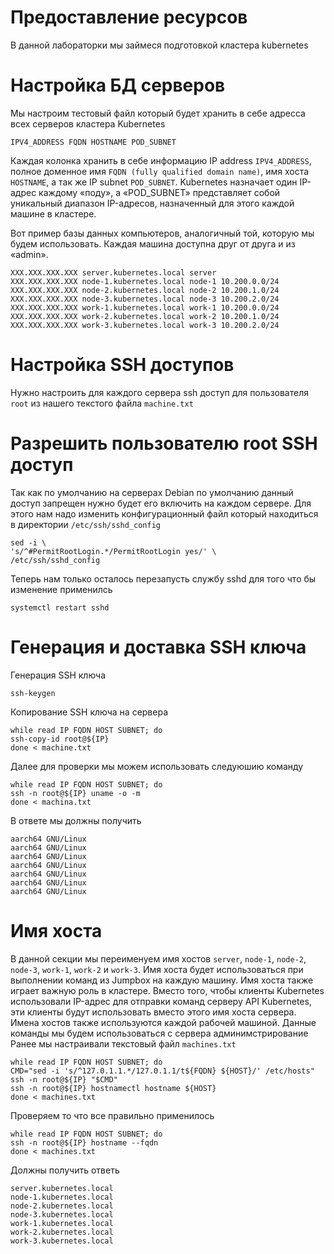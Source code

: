 # Предоставление ресурсов
В данной лабораторки мы займеся подготовкой кластера kubernetes
# Настройка БД серверов
Мы настроим тестовый файл который будет хранить в себе адресса всех серверов кластера Kubernetes
~~~
IPV4_ADDRESS FQDN HOSTNAME POD_SUBNET
~~~
Каждая колонка хранить в себе информацию IP address `IPV4_ADDRESS`, полное доменное имя `FQDN (fully qualified domain name)`, имя хоста `HOSTNAME`, а так же IP subnet `POD_SUBNET`. Kubernetes назначает один IP-адрес каждому «поду», а «POD_SUBNET» представляет собой уникальный диапазон IP-адресов, назначенный для этого каждой машине в кластере.

Вот пример базы данных компьютеров, аналогичный той, которую мы будем использовать. Каждая машина доступна друг от друга и из «admin».
~~~
XXX.XXX.XXX.XXX server.kubernetes.local server  
XXX.XXX.XXX.XXX node-1.kubernetes.local node-1 10.200.0.0/24
XXX.XXX.XXX.XXX node-2.kubernetes.local node-2 10.200.1.0/24
XXX.XXX.XXX.XXX node-3.kubernetes.local node-3 10.200.2.0/24
XXX.XXX.XXX.XXX work-1.kubernetes.local work-1 10.200.0.0/24
XXX.XXX.XXX.XXX work-2.kubernetes.local work-2 10.200.1.0/24
XXX.XXX.XXX.XXX work-3.kubernetes.local work-3 10.200.2.0/24
~~~
# Настройка SSH доступов
Нужно настроить для каждого сервера ssh доступ для пользователя `root` из нашего текстого файла `machine.txt`

# Разрешить пользователю root SSH доступ
Так как по умолчанию на серверах Debian по умолчанию данный доступ запрещен нужно будет его включить на каждом сервере.
Для этого нам надо изменить конфигурационный файл который находиться в директории `/etc/ssh/sshd_config`
~~~
sed -i \
's/^#PermitRootLogin.*/PermitRootLogin yes/' \
/etc/ssh/sshd_config
~~~
Теперь нам только осталось перезапусть службу sshd для того что бы изменение применилсь 
~~~
systemctl restart sshd
~~~
# Генерация и доставка SSH ключа
Генерация SSH ключа
~~~
ssh-keygen
~~~
Копирование SSH ключа на сервера
~~~
while read IP FQDN HOST SUBNET; do
ssh-copy-id root@${IP}
done < machine.txt
~~~
Далее для проверки мы можем использовать следуюшию команду
~~~
while read IP FQDN HOST SUBNET; do
ssh -n root@${IP} uname -o -m
done < machina.txt
~~~
В ответе мы должны получить 
~~~
aarch64 GNU/Linux
aarch64 GNU/Linux
aarch64 GNU/Linux
aarch64 GNU/Linux
aarch64 GNU/Linux
aarch64 GNU/Linux
aarch64 GNU/Linux
~~~
# Имя хоста
В данной секции мы переименуем имя хостов `server`, `node-1`, `node-2`, `node-3`, `work-1`, `work-2` и `work-3`.
Имя хоста будет использоваться при выполнении команд из Jumpbox на каждую машину.
Имя хоста также играет важную роль в кластере.
Вместо того, чтобы клиенты Kubernetes использовали IP-адрес для отправки команд серверу API Kubernetes, эти клиенты будут использовать вместо этого имя хоста сервера. Имена хостов также используются каждой рабочей машиной.
Данные команды мы будем использоваться с сервера админимстрирование
Ранее мы настраивали текстовый файл `machines.txt` 
~~~
while read IP FQDN HOST SUBNET; do
CMD="sed -i 's/^127.0.1.1.*/127.0.1.1/t${FQDN} ${HOST}/' /etc/hosts"
ssh -n root@${IP} "$CMD"
ssh -n root@${IP} hostnamectl hostname ${HOST}
done < machines.txt
~~~
Проверяем то что все правильно применилось 
~~~
while read IP FQDN HOST SUBNET; do
ssh -n root@${IP} hostname --fqdn
done < machines.txt
~~~
Должны получить ответь 
~~~
server.kubernetes.local
node-1.kubernetes.local
node-2.kubernetes.local
node-3.kubernetes.local
work-1.kubernetes.local
work-2.kubernetes.local
work-3.kubernetes.local
~~~

